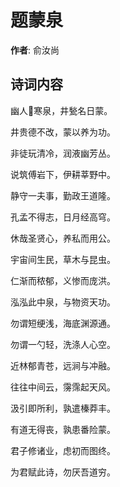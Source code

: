 # 题蒙泉

**作者**: 俞汝尚

## 诗词内容

幽人𣃁寒泉，井甃名日蒙。

井贵德不改，蒙以养为功。

非徒玩清冷，润液幽芳丛。

说筑傅岩下，伊耕莘野中。

静守一夫事，勤政王道隆。

孔孟不得志，日月经高穹。

休哉圣贤心，养私而用公。

宇宙间生民，草木与昆虫。

仁渐而秾郁，义惨而庞洪。

泓泓此中泉，与物资天功。

勿谓短绠浅，海底渊源通。

勿谓一勺轻，洗涤人心空。

近林郁青苍，远涧与冲融。

往往中间云，霶霈起天风。

汲引即所利，孰遣榛莽丰。

有道无得丧，孰患番险蒙。

君子修诸业，虑初而图终。

为君赋此诗，勿厌吾道穷。

